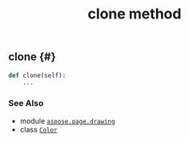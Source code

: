﻿---
title: clone method
second_title: Aspose.Page for Python via .NET API References
description: 
type: docs
weight: 20
url: /python-net/aspose.page.drawing/color/clone/
is_root: false
---

## clone {#}





```python
def clone(self):
    ...
```





### See Also
* module [`aspose.page.drawing`](../../)
* class [`Color`](/page/python-net/aspose.page.drawing/color)
